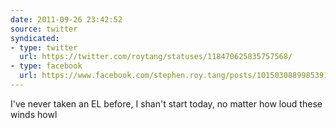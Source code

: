 ```yaml
---
date: 2011-09-26 23:42:52
source: twitter
syndicated:
- type: twitter
  url: https://twitter.com/roytang/statuses/118470625835757568/
- type: facebook
  url: https://www.facebook.com/stephen.roy.tang/posts/10150308899853912
---
```


I've never taken an EL before, I shan't start today, no matter how loud these winds howl